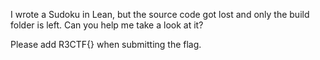 I wrote a Sudoku in Lean, but the source code got lost and only the build folder is left. Can you help me take a look at it?

Please add R3CTF{} when submitting the flag.
